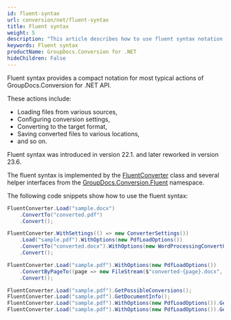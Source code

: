 ```yaml
---
id: fluent-syntax
url: conversion/net/fluent-syntax
title: Fluent syntax
weight: 5
description: "This article describes how to use fluent syntax notation in GroupDocs.Conversion for .NET API."
keywords: Fluent syntax
productName: GroupDocs.Conversion for .NET
hideChildren: False
---
```

Fluent syntax provides a compact notation for most typical actions of GroupDocs.Conversion for .NET API. 

These actions include:
* Loading files from various sources, 
* Configuring conversion settings,
* Converting to the target format,
* Saving converted files to various locations,
* and so on.

Fluent syntax was introduced in version 22.1. and later reworked in version 23.6.

The fluent syntax is implemented by the [FluentConverter](https://reference.groupdocs.com/conversion/net/groupdocs.conversion/fluentconverter/) class and several helper interfaces from the [GroupDocs.Conversion.Fluent](https://reference.groupdocs.com/conversion/net/groupdocs.conversion.fluent/) namespace. 

The following code snippets show how to use the fluent syntax:

```csharp
FluentConverter.Load("sample.docx")
    .ConvertTo("converted.pdf")
    .Convert();

FluentConverter.WithSettings(() => new ConverterSettings())
    .Load("sample.pdf").WithOptions(new PdfLoadOptions())
    .ConvertTo("converted.docx").WithOptions(new WordProcessingConvertOptions())
    .Convert();

FluentConverter.Load("sample.pdf").WithOptions(new PdfLoadOptions())
    .ConvertByPageTo((page => new FileStream($"converted-{page}.docx", FileMode.Create))).WithOptions(new WordProcessingConvertOptions())
    .Convert();

FluentConverter.Load("sample.pdf").GetPossibleConversions();
FluentConverter.Load("sample.pdf").GetDocumentInfo();
FluentConverter.Load("sample.pdf").WithOptions(new PdfLoadOptions()).GetPossibleConversions();
FluentConverter.Load("sample.pdf").WithOptions(new PdfLoadOptions()).GetDocumentInfo();
```
